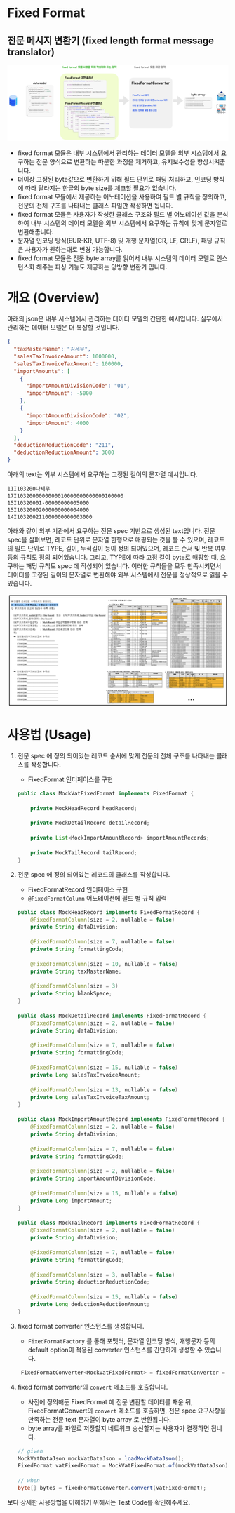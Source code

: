 # Fixed Format

## 전문 메시지 변환기 (fixed length format message translator)


![image-overview](images/overview.png)

- fixed format 모듈은 내부 시스템에서 관리하는 데이터 모델을 외부 시스템에서 요구하는 전문 양식으로 변환하는 따분한 과정을 제거하고, 유지보수성을 향상시켜줍니다.
- 더이상 고정된 byte값으로 변환하기 위해 필드 단위로 패딩 처리하고, 인코딩 방식에 따라 달라지는 한글의 byte size를 체크할 필요가 없습니다.
- fixed format 모듈에서 제공하는 어노테이션을 사용하여 필드 별 규칙을 정의하고, 전문의 전체 구조를 나타내는 클래스 파일만 작성하면 됩니다.
- fixed format 모듈은 사용자가 작성한 클래스 구조와 필드 별 어노테이션 값을 분석하여 내부 시스템의 데이터 모델을 외부 시스템에서 요구하는 규칙에 맞게 문자열로 변환해줍니다.
- 문자열 인코딩 방식(EUR-KR, UTF-8) 및 개행 문자열(CR, LF, CRLF), 패딩 규칙은 사용자가 원하는대로 변경 가능합니다.
- fixed format 모듈은 전문 byte array를 읽어서 내부 시스템의 데이터 모델로 인스턴스화 해주는 파싱 기능도 제공하는 양방향 변환기 입니다.

# 개요 (Overview)

아래의 json은 내부 시스템에서 관리하는 데이터 모델의 간단한 예시입니다.
실무에서 관리하는 데이터 모델은 더 복잡할 것입니다.

```json
{
  "taxMasterName": "김세무",
  "salesTaxInvoiceAmount": 1000000,
  "salesTaxInvoiceTaxAmount": 100000,
  "importAmounts": [
    {
      "importAmountDivisionCode": "01",
      "importAmount": -5000
    },
    {
      "importAmountDivisionCode": "02",
      "importAmount": 4000
    }
  ],
  "deductionReductionCode": "211",
  "deductionReductionAmount": 3000
}
```

아래의 text는 외부 시스템에서 요구하는 고정된 길이의 문자열 예시입니다.

```text
11I103200나세무       
17I1032000000000010000000000000100000
15I10320001-00000000005000
15I10320002000000000004000
14I103200211000000000003000
```

아래와 같이 외부 기관에서 요구하는 전문 spec 기반으로 생성된 text입니다. 전문 spec을 살펴보면, 레코드 단위로 문자열 한행으로 매핑되는 것을 볼 수 있으며, 레코드의 필드 단위로 TYPE, 길이,
누적길이 등이 정의 되어있으며, 레코드 순서 및 반복 여부 등의 규칙도 정의 되어있습니다. 그리고, TYPE에 따라 고정 길이 byte로 매핑할 때, 요구하는 패딩 규칙도 spec 에 작성되어 있습니다. 이러한
규칙들을 모두 만족시키면서 데이터를 고정된 길이의 문자열로 변환해야 외부 시스템에서 전문을 정상적으로 읽을 수 있습니다.

![image-spec](images/spec.png)

# 사용법 (Usage)

1. 전문 spec 에 정의 되어있는 레코드 순서에 맞게 전문의 전체 구조를 나타내는 클래스를 작성합니다.
    - FixedFormat 인터페이스를 구현
   ```java
   public class MockVatFixedFormat implements FixedFormat {
   
       private MockHeadRecord headRecord;
   
       private MockDetailRecord detailRecord;
   
       private List<MockImportAmountRecord> importAmountRecords;
   
       private MockTailRecord tailRecord;
   }
   ```

2. 전문 spec 에 정의 되어있는 레코드의 클래스를 작성합니다.
    - FixedFormatRecord 인터페이스 구현
    - `@FixedFormatColumn` 어노테이션에 필드 별 규칙 입력
   ```java
   public class MockHeadRecord implements FixedFormatRecord {
       @FixedFormatColumn(size = 2, nullable = false)
       private String dataDivision;
   
       @FixedFormatColumn(size = 7, nullable = false)
       private String formattingCode;
   
       @FixedFormatColumn(size = 10, nullable = false)
       private String taxMasterName;
   
       @FixedFormatColumn(size = 3)
       private String blankSpace;
   }
   
   public class MockDetailRecord implements FixedFormatRecord {
       @FixedFormatColumn(size = 2, nullable = false)
       private String dataDivision;
   
       @FixedFormatColumn(size = 7, nullable = false)
       private String formattingCode;
   
       @FixedFormatColumn(size = 15, nullable = false)
       private Long salesTaxInvoiceAmount;
   
       @FixedFormatColumn(size = 13, nullable = false)
       private Long salesTaxInvoiceTaxAmount;
   }
   
   public class MockImportAmountRecord implements FixedFormatRecord {
       @FixedFormatColumn(size = 2, nullable = false)
       private String dataDivision;
   
       @FixedFormatColumn(size = 7, nullable = false)
       private String formattingCode;
   
       @FixedFormatColumn(size = 2, nullable = false)
       private String importAmountDivisionCode;
   
       @FixedFormatColumn(size = 15, nullable = false)
       private Long importAmount;
   }
   
   public class MockTailRecord implements FixedFormatRecord {
       @FixedFormatColumn(size = 2, nullable = false)
       private String dataDivision;
   
       @FixedFormatColumn(size = 7, nullable = false)
       private String formattingCode;
   
       @FixedFormatColumn(size = 3, nullable = false)
       private String deductionReductionCode;
   
       @FixedFormatColumn(size = 15, nullable = false)
       private Long deductionReductionAmount;
   }
   ```

3. fixed format converter 인스턴스를 생성합니다.
    - `FixedFormatFactory` 를 통해 포맷터, 문자열 인코딩 방식, 개행문자 등의 default option이 적용된 converter 인스턴스를 간단하게 생성할 수 있습니다.
   ```java
    FixedFormatConverter<MockVatFixedFormat> = fixedFormatConverter = fixedFormatFactory.getConverter();
   ```

4. fixed format converter의 `convert` 메소드를 호출합니다.
    - 사전에 정의해둔 FixedFormat 에 전문 변환할 데이터를 채운 뒤, FixedFormatConvert의 `convert` 메소드를 호출하면, 전문 spec 요구사항을 만족하는 전문 text 문자열이
      byte array 로 반환됩니다.
    - byte array를 파일로 저장할지 네트워크 송신할지는 사용자가 결정하면 됩니다.
   ```java
   // given
   MockVatDataJson mockVatDataJson = loadMockDataJson();
   FixedFormat vatFixedFormat = MockVatFixedFormat.of(mockVatDataJson);
   
   // when
   byte[] bytes = fixedFormatConverter.convert(vatFixedFormat);
   ```

보다 상세한 사용방법을 이해하기 위해서는 Test Code를 확인해주세요.
